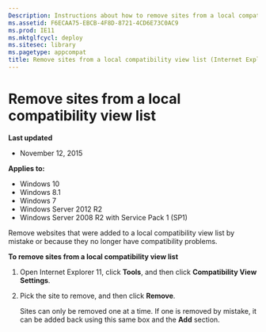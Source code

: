 ```yaml
---
Description: Instructions about how to remove sites from a local compatibility view list.
ms.assetid: F6ECAA75-EBCB-4F8D-8721-4CD6E73C0AC9
ms.prod: IE11
ms.mktglfcycl: deploy
ms.sitesec: library
ms.pagetype: appcompat
title: Remove sites from a local compatibility view list (Internet Explorer 11 for IT Pros)
---
```


# Remove sites from a local compatibility view list

**Last updated**

-   November 12, 2015

**Applies to:**

-   Windows 10
-   Windows 8.1
-   Windows 7
-   Windows Server 2012 R2
-   Windows Server 2008 R2 with Service Pack 1 (SP1)

Remove websites that were added to a local compatibility view list by mistake or because they no longer have compatibility problems.

**To remove sites from a local compatibility view list**

1.  Open Internet Explorer 11, click **Tools**, and then click **Compatibility View Settings**.

2.  Pick the site to remove, and then click **Remove**.<p>
Sites can only be removed one at a time. If one is removed by mistake, it can be added back using this same box and the **Add** section.

 

 




